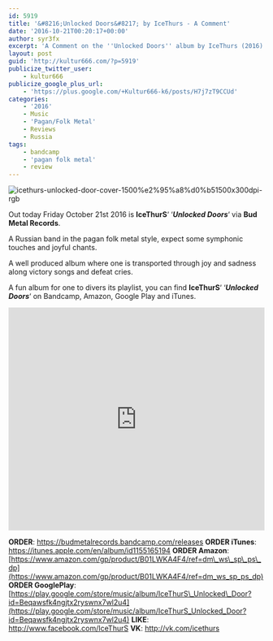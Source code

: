 ```yaml
---
id: 5919
title: '&#8216;Unlocked Doors&#8217; by IceThurs - A Comment'
date: '2016-10-21T00:20:17+00:00'
author: syr3fx
excerpt: 'A Comment on the ''Unlocked Doors'' album by IceThurs (2016).'
layout: post
guid: 'http://kultur666.com/?p=5919'
publicize_twitter_user:
    - kultur666
publicize_google_plus_url:
    - 'https://plus.google.com/+Kultur666-k6/posts/H7j7zT9CCUd'
categories:
    - '2016'
    - Music
    - 'Pagan/Folk Metal'
    - Reviews
    - Russia
tags:
    - bandcamp
    - 'pagan folk metal'
    - review
---
```


![icethurs-unlocked-door-cover-1500%e2%95%a8%d0%b51500x300dpi-rgb](http://localhost:8080/wp-content/uploads/2016/10/icethurs-unlocked-door-cover-1500e295a8d0b51500x300dpi-rgb.jpg?w=680)

Out today Friday October 21st 2016 is **IceThurS**‘ ‘***Unlocked Doors***‘ via **Bud Metal Records**.

A Russian band in the pagan folk metal style, expect some symphonic touches and joyful chants.

A well produced album where one is transported through joy and sadness along victory songs and defeat cries.

A fun album for one to divers its playlist, you can find **IceThurS**‘ ‘***Unlocked Doors***‘ on Bandcamp, Amazon, Google Play and iTunes.

<iframe style="border: 0; width: 100%; height: 439px;" src="https://bandcamp.com/EmbeddedPlayer/album=2280816474/size=large/bgcol=333333/linkcol=e99708/tracklist=false/transparent=true/" seamless></iframe>

**ORDER**: <https://budmetalrecords.bandcamp.com/releases>
**ORDER iTunes**: <https://itunes.apple.com/en/album/id1155165194>
**ORDER Amazon**: [https://www.amazon.com/gp/product/B01LWKA4F4/ref=dm\_ws\_sp\_ps\_dp](https://www.amazon.com/gp/product/B01LWKA4F4/ref=dm_ws_sp_ps_dp)
**ORDER GooglePlay**: [https://play.google.com/store/music/album/IceThurS\_Unlocked\_Door?id=Beqawsfk4ngjtx2ryswnx7wl2u4](https://play.google.com/store/music/album/IceThurS_Unlocked_Door?id=Beqawsfk4ngjtx2ryswnx7wl2u4)
**LIKE**: <http://www.facebook.com/IceThurS>
**VK**: <http://vk.com/icethurs>